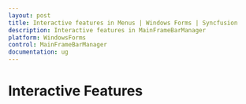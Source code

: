 ```yaml
---
layout: post
title: Interactive features in Menus | Windows Forms | Syncfusion
description: Interactive features in MainFrameBarManager
platform: WindowsForms
control: MainFrameBarManager 
documentation: ug
---
```


# Interactive Features